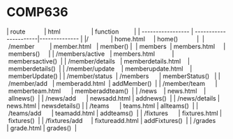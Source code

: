 # COMP636
| route             | html                  | function         |
| ----------------- | ----------------------|--------------	   |
|/            		| home.html             | home()           | 
| /member        	| member.html  			| member()         | 
| members 			| members.html    		| members()        |
| /members/active   | members.html          | membersactive()  |
| /member/details   | memberdetails.html    | memberdetails()  |
| /member/update    | memberupdate.html     | memberUpdate()   |
| /member/status 	| /members     			| memberStatus()   |
| /member/add  		| memberadd.html 		| addMember()      |
| /member/team      | memberteam.html     	| memberaddteam()  |
| /news   			| news.html   			| allnews()        |
| /news/add     	| newsadd.html			| addnews()        |
| /news/details   	| news.html  			| newsdetails()    |
| /teams     		| teams.html			| allteams()       |
| /teams/add     	| teamadd.html			| addteams()       |
| /fixtures     	| fixtures.html			| fixtures()       |
| /fixtures/add    	| fixtureadd.html		| addFixtures()    |
| /grades     		| grade.html			| grades()         |
